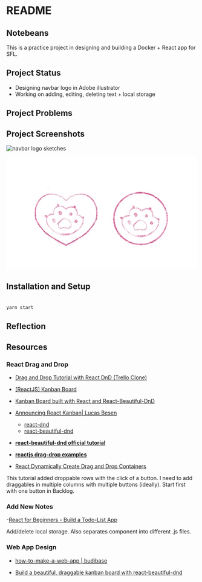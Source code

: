 # README

## Notebeans
This is a practice project in designing and building a Docker + React app for SFL.

## Project Status
- Designing navbar logo in Adobe illustrator
- Working on adding, editing, deleting text + local storage

## Project Problems

## Project Screenshots

![navbar logo sketches](designs/icons_row_sketches.PNG)

![chosen sketches](designs/chosen_raw.JPG)

## Installation and Setup

```bash

yarn start

```

## Reflection

## Resources

### React Drag and Drop

- [Drag and Drop Tutorial with React DnD (Trello Clone)](https://www.youtube.com/watch?v=aK2PD_REk7A)

- [[ReactJS] Kanban Board](https://www.youtube.com/watch?v=pit07rnM9wM)

- [Kanban Board built with React and React-Beautiful-DnD](https://www.youtube.com/watch?v=HKbvwskkX1g)

- [Announcing React Kanban| Lucas Besen](https://dev.to/lucasbesen/announcing-react-kanban-480e)

  + [react-dnd](https://github.com/react-dnd/react-dnd)
  + [react-beautiful-dnd](https://github.com/atlassian/react-beautiful-dnd)

- **[react-beautiful-dnd official tutorial](https://egghead.io/lessons/react-course-introduction-beautiful-and-accessible-drag-and-drop-with-react-beautiful-dnd)**

- **[reactjs drag-drop examples](https://reactjsexample.com/tag/drag-drop/)**

- [React Dynamically Create Drag and Drop Containers
](https://www.youtube.com/watch?v=7Lt1l3YGqYg)

This tutorial added droppable rows with the click of a button. I need to add draggables in multiple columns with multiple buttons (ideally). Start first with one button in Backlog.

### Add New Notes

-[React for Beginners - Build a Todo-List App](https://www.youtube.com/watch?v=nUl5QLkVdvU)

Add/delete local storage. Also separates component into different .js files.

### Web App Design

- [how-to-make-a-web-app | budibase](https://www.budibase.com/blog/how-to-make-a-web-app/)

- [Build a beautiful, draggable kanban board with react-beautiful-dnd](https://www.youtube.com/watch?v=Vqa9NMzF3wc&t=37s)
